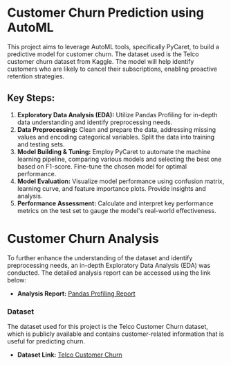 # Customer Churn Prediction using AutoML

This project aims to leverage AutoML tools, specifically PyCaret, to build a predictive model for customer churn. The dataset used is the Telco customer churn dataset from Kaggle. The model will help identify customers who are likely to cancel their subscriptions, enabling proactive retention strategies. 

## Key Steps:

1. **Exploratory Data Analysis (EDA):** Utilize Pandas Profiling for in-depth data understanding and identify preprocessing needs.
2. **Data Preprocessing:** Clean and prepare the data, addressing missing values and encoding categorical variables. Split the data into training and testing sets.
3. **Model Building & Tuning:** Employ PyCaret to automate the machine learning pipeline, comparing various models and selecting the best one based on F1-score. Fine-tune the chosen model for optimal performance.
4. **Model Evaluation:** Visualize model performance using confusion matrix, learning curve, and feature importance plots. Provide insights and analysis.
5. **Performance Assessment:** Calculate and interpret key performance metrics on the test set to gauge the model's real-world effectiveness.

# Customer Churn Analysis

To further enhance the understanding of the dataset and identify preprocessing needs, an in-depth Exploratory Data Analysis (EDA) was conducted. The detailed analysis report can be accessed using the link below:

- **Analysis Report:** [Pandas Profiling Report](customer_churn_eda_report.html)

### Dataset

The dataset used for this project is the Telco Customer Churn dataset, which is publicly available and contains customer-related information that is useful for predicting churn.

- **Dataset Link:** [Telco Customer Churn](WA_Fn-UseC_-Telco-Customer-Churn.csv)
